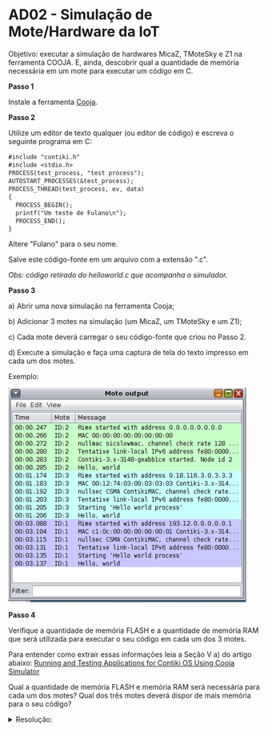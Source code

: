 # AD02 - Simulação de Mote/Hardware da IoT

Objetivo: executar a simulação de hardwares MicaZ, TMoteSky e Z1 na ferramenta COOJA. E, ainda, descobrir qual a quantidade de memória necessária em um mote para executar um código em C. 

**Passo 1**

Instale a ferramenta [Cooja](https://docs.contiki-ng.org/en/develop/doc/tutorials/Running-Contiki-NG-in-Cooja.html).

**Passo 2**

Utilize um editor de texto qualquer (ou editor de código) e escreva o seguinte programa em C:

```
#include "contiki.h"
#include <stdio.h>
PROCESS(test_process, "test process");
AUTOSTART_PROCESSES(&test_process);
PROCESS_THREAD(test_process, ev, data)
{
  PROCESS_BEGIN();
  printf("Um teste de Fulano\n");
  PROCESS_END();
}
```

Altere "Fulano" para o seu nome.

Salve este código-fonte em um arquivo com a extensão ".c".

*Obs: código retirado do helloworld.c que acompanha o simulador.*

**Passo 3**

a) Abrir uma nova simulação na ferramenta Cooja;

b) Adicionar 3 motes na simulação (um MicaZ, um TMoteSky e um Z1);

c) Cada mote deverá carregar o seu código-fonte que criou no Passo 2.

d) Execute a simulação e faça uma captura de tela do texto impresso em cada um dos motes.

Exemplo:

![](captura_exemplo.png)

**Passo 4**

Verifique a quantidade de memória FLASH e a quantidade de memória RAM que será utilizada para executar o seu código em cada um dos 3 motes.

Para entender como extrair essas informações leia a Seção V a) do artigo abaixo:
[Running and Testing Applications for Contiki OS Using Cooja Simulator](http://eprints.ugd.edu.mk/16096/1/Zbornik-ITRO-2016-283-289.pdf)

Qual a quantidade de memória FLASH e memória RAM será necessária para cada um dos motes? Qual dos três motes deverá dispor de mais memória para o seu código? 

<details><summary>Resolução:</summary>


Resolução por [Felipe Kosouski](https://www.linkedin.com/in/felipe-kosouski/):

z1
flash -> 49702
ram -> 6544

sky
flash -> 46984
ram -> 7596

micaZ
flash -> 49136
ram -> 3636

o Z1 e o micaZ precisarão de mais memória flash, enquanto que o sky é o que
utiliza menos flash. Porem, o micaZ é o que usará menos RAM.

![](res1.png)

![](res2.png)

![](res3.png)

</details>
